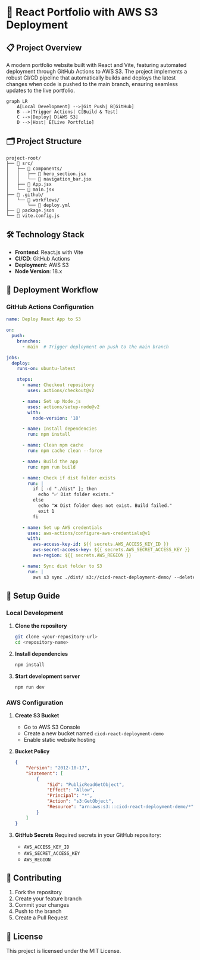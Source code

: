 # 🚀 React Portfolio with AWS S3 Deployment


## 📋 Project Overview
A modern portfolio website built with React and Vite, featuring automated deployment through GitHub Actions to AWS S3. The project implements a robust CI/CD pipeline that automatically builds and deploys the latest changes when code is pushed to the main branch, ensuring seamless updates to the live portfolio.
```mermaid
graph LR
    A[Local Development] -->|Git Push| B[GitHub]
    B -->|Trigger Actions| C[Build & Test]
    C -->|Deploy| D[AWS S3]
    D -->|Host| E[Live Portfolio]
```
## 🗂️ Project Structure
```
project-root/
├── 📁 src/
│   ├── 📁 components/
│   │   ├── 📄 hero_section.jsx
│   │   └── 📄 navigation_bar.jsx
│   ├── 📄 App.jsx
│   └── 📄 main.jsx
├── 📁 .github/
│   └── 📁 workflows/
│       └── 📄 deploy.yml
├── 📄 package.json
└── 📄 vite.config.js
```

## 🛠️ Technology Stack
- **Frontend**: React.js with Vite
- **CI/CD**: GitHub Actions
- **Deployment**: AWS S3
- **Node Version**: 18.x



## 🚀 Deployment Workflow

### GitHub Actions Configuration
```yaml
name: Deploy React App to S3

on:
  push:
    branches:
      - main  # Trigger deployment on push to the main branch

jobs:
  deploy:
    runs-on: ubuntu-latest

    steps:
      - name: Checkout repository
        uses: actions/checkout@v2

      - name: Set up Node.js
        uses: actions/setup-node@v2
        with:
          node-version: '18'

      - name: Install dependencies
        run: npm install

      - name: Clean npm cache
        run: npm cache clean --force

      - name: Build the app
        run: npm run build

      - name: Check if dist folder exists
        run: |
          if [ -d "./dist" ]; then
            echo "✅ Dist folder exists."
          else
            echo "❌ Dist folder does not exist. Build failed."
            exit 1
          fi

      - name: Set up AWS credentials
        uses: aws-actions/configure-aws-credentials@v1
        with:
          aws-access-key-id: ${{ secrets.AWS_ACCESS_KEY_ID }}
          aws-secret-access-key: ${{ secrets.AWS_SECRET_ACCESS_KEY }}
          aws-region: ${{ secrets.AWS_REGION }}

      - name: Sync dist folder to S3
        run: |
          aws s3 sync ./dist/ s3://cicd-react-deployment-demo/ --delete
```

## 🔧 Setup Guide

### Local Development
1. **Clone the repository**
   ```bash
   git clone <your-repository-url>
   cd <repository-name>
   ```

2. **Install dependencies**
   ```bash
   npm install
   ```

3. **Start development server**
   ```bash
   npm run dev
   ```

### AWS Configuration

1. **Create S3 Bucket**
   - Go to AWS S3 Console
   - Create a new bucket named `cicd-react-deployment-demo`
   - Enable static website hosting

2. **Bucket Policy**
   ```json
   {
       "Version": "2012-10-17",
       "Statement": [
           {
               "Sid": "PublicReadGetObject",
               "Effect": "Allow",
               "Principal": "*",
               "Action": "s3:GetObject",
               "Resource": "arn:aws:s3:::cicd-react-deployment-demo/*"
           }
       ]
   }
   ```

3. **GitHub Secrets**
   Required secrets in your GitHub repository:
   - `AWS_ACCESS_KEY_ID`
   - `AWS_SECRET_ACCESS_KEY`
   - `AWS_REGION`


## 🤝 Contributing
1. Fork the repository
2. Create your feature branch
3. Commit your changes
4. Push to the branch
5. Create a Pull Request

## 📄 License
This project is licensed under the MIT License.
